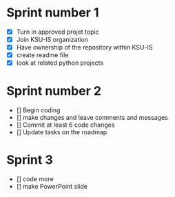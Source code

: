 # Sprint number 1
- [x] Turn in approved projet topic
- [x] Join KSU-IS organization
- [x] Have ownership of the repository within KSU-IS
- [x] create readme file
- [x] look at related python projects

# Sprint number 2
- [] Begin coding
- [] make changes and leave comments and messages
- [] Commit at least 6 code changes
- [] Update tasks on the roadmap

# Sprint 3
- [] code more
- [] make PowerPoint slide
